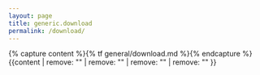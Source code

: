 ```yaml
---
layout: page
title: generic.download
permalink: /download/
---
```


{% capture content %}{% tf general/download.md %}{% endcapture %}{{content | remove: "<!-- mdpo-disable -->" | remove: "<!-- mdpo-enable -->" | remove: "<!-- mdpo-disable-next-line -->" | remove: "<!-- mdpo-enable-next-line -->" }}

